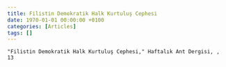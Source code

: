 ```yaml
---
title: Filistin Demokratik Halk Kurtuluş Cephesi
date: 1970-01-01 00:00:00 +0100
categories: [Articles]
tags: []
---
```


```"Filistin Demokratik Halk Kurtuluş Cephesi," Haftalık Ant Dergisi, , 13```


